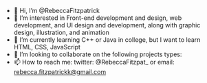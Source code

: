 - 👋 Hi, I’m @RebeccaFitzpatrick
- 👀 I’m interested in Front-end development and design, web development, and UI design and development, along with graphic design, illustration, and animation
- 🌱 I’m currently learning C++ or Java in college, but I want to learn HTML, CSS, JavaScript
- 💞️ I’m looking to collaborate on the following projects types:
- 📫 How to reach me: twitter: @RebeccaFitzpat_ or email: rebecca.fitzpatrickk@gmail.com

<!---
RebeccaFitzpatrick/RebeccaFitzpatrick is a ✨ special ✨ repository because its `README.md` (this file) appears on your GitHub profile.
You can click the Preview link to take a look at your changes.
--->
